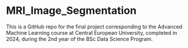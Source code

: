 # MRI_Image_Segmentation
This is a GitHub repo for the final project corresponding to the Advanced Machine Learning course at Central European University, completed in 2024, during the 2nd year of the BSc Data Science Program. 
